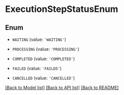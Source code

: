 # ExecutionStepStatusEnum


## Enum

* `WAITING` (value: `'WAITING'`)

* `PROCESSING` (value: `'PROCESSING'`)

* `COMPLETED` (value: `'COMPLETED'`)

* `FAILED` (value: `'FAILED'`)

* `CANCELLED` (value: `'CANCELLED'`)

[[Back to Model list]](../README.md#documentation-for-models) [[Back to API list]](../README.md#documentation-for-api-endpoints) [[Back to README]](../README.md)


